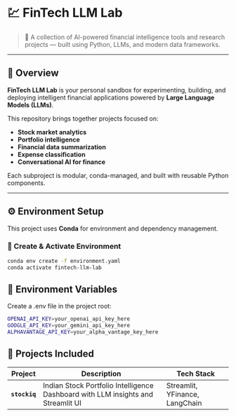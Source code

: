 # 💹 FinTech LLM Lab

> 🚀 A collection of AI-powered financial intelligence tools and research projects — built using Python, LLMs, and modern data frameworks.

---

## 🧭 Overview

**FinTech LLM Lab** is your personal sandbox for experimenting, building, and deploying intelligent financial applications powered by **Large Language Models (LLMs)**.

This repository brings together projects focused on:
- **Stock market analytics**
- **Portfolio intelligence**
- **Financial data summarization**
- **Expense classification**
- **Conversational AI for finance**

Each subproject is modular, conda-managed, and built with reusable Python components.

---

## ⚙️ Environment Setup

This project uses **Conda** for environment and dependency management.

### 🧱 Create & Activate Environment

```bash
conda env create -f environment.yaml
conda activate fintech-llm-lab
```

## 🔑 Environment Variables

Create a .env file in the project root:
```bash
OPENAI_API_KEY=your_openai_api_key_here
GOOGLE_API_KEY=your_gemini_api_key_here
ALPHAVANTAGE_API_KEY=your_alpha_vantage_key_here
```


## 🧠 Projects Included

| Project | Description | Tech Stack |
|----------|--------------|-------------|
| **`stockiq`** | Indian Stock Portfolio Intelligence Dashboard with LLM insights and Streamlit UI | Streamlit, YFinance, LangChain |